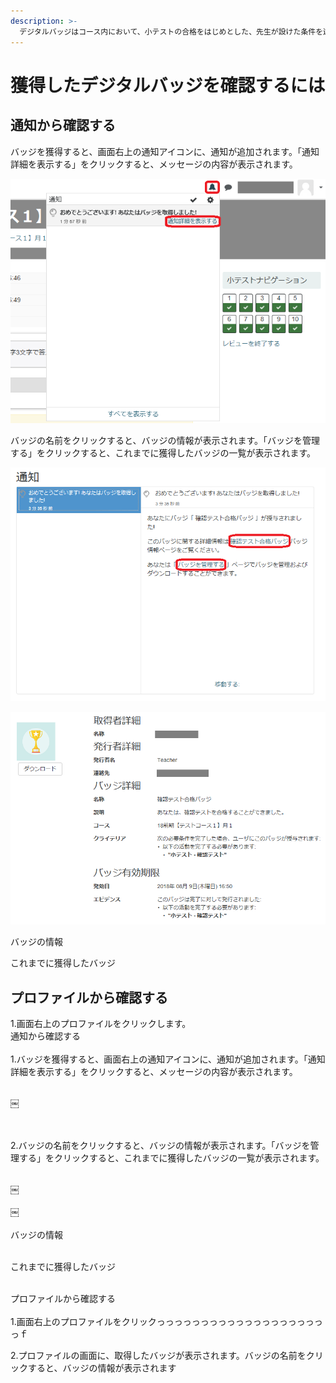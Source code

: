 ```yaml
---
description: >-
  デジタルバッジはコース内において、小テストの合格をはじめとした、先生が設けた条件を達成したことを認定する証明書です。獲得したバッジは、以下の二通りの方法で確認できます。あああ
---
```


# 獲得したデジタルバッジを確認するには

## 通知から確認する

バッジを獲得すると、画面右上の通知アイコンに、通知が追加されます。「通知詳細を表示する」をクリックすると、メッセージの内容が表示されます。 

![](.gitbook/assets/digitalbadge_16%20%281%29.png)



バッジの名前をクリックすると、バッジの情報が表示されます。「バッジを管理する」をクリックすると、これまでに獲得したバッジの一覧が表示されます。

![](.gitbook/assets/digitalbadge_17%20%281%29.png)

![](.gitbook/assets/digitalbadge_18.png)

バッジの情報

これまでに獲得したバッジ

## プロファイルから確認する

1.画面右上のプロファイルをクリックします。‌  
通知から確認する  
‌  
1.バッジを獲得すると、画面右上の通知アイコンに、通知が追加されます。「通知詳細を表示する」をクリックすると、メッセージの内容が表示されます。  
  
​  
￼  
​  
  
‌  
2.バッジの名前をクリックすると、バッジの情報が表示されます。「バッジを管理する」をクリックすると、これまでに獲得したバッジの一覧が表示されます。  
  
​  
￼  
​  
￼  
‌  
バッジの情報  
  
‌  
これまでに獲得したバッジ  
  
‌  
プロファイルから確認する  
‌  
1.画面右上のプロファイルをクリックっっっっっっっっっっっっっっっっっっっっｆ



2.プロファイルの画面に、取得したバッジが表示されます。バッジの名前をクリックすると、バッジの情報が表示されます

